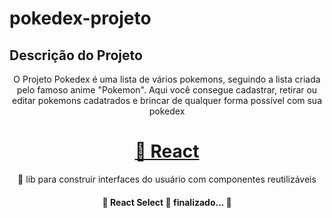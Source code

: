 # pokedex-projeto


## Descrição do Projeto
<p align="center">O Projeto Pokedex é uma lista de vários pokemons, seguindo a lista criada pelo famoso anime "Pokemon". Aqui você consegue cadastrar, retirar ou editar pokemons cadatrados e brincar de qualquer forma possível com sua pokedex</p>


<h1 align="center">
    <a href="https://pt-br.reactjs.org/">🔗 React</a>
</h1>
<p align="center">🚀 lib para construir interfaces do usuário com componentes reutilizáveis</p>

<h4 align="center"> 
	🚧  React Select 🚀 finalizado...  🚧
</h4>